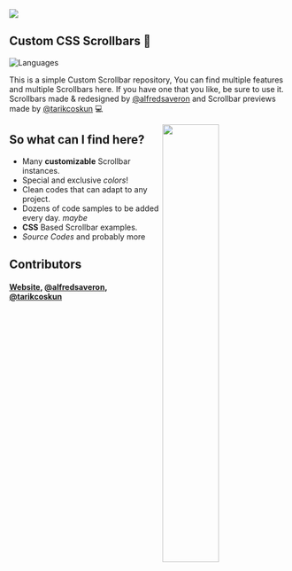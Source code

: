 <img align="centr" src="https://cdn.discordapp.com/attachments/745937151094423642/1041402801554722907/Picsart_22-11-13_20-22-36-864.png">

## Custom CSS Scrollbars 🦦
![Languages](https://skillicons.dev/icons?i=html,css)

This is a simple Custom Scrollbar repository, You can find multiple features and multiple Scrollbars here. If you have one that you like, be sure to use it. Scrollbars made & redesigned by <a href="https://github.com/alfredsaveron">@alfredsaveron</a> and Scrollbar previews made by <a href="https://github.com/tarikcoskun">@tarikcoskun</a> 💻

<img width="45%" align="right" src="https://cdn.discordapp.com/attachments/745937151094423642/851521736481964052/scrolls.png">

## So what can I find here?
- Many **customizable** Scrollbar instances.
- Special and exclusive *colors*!
- Clean codes that can adapt to any project.
- Dozens of code samples to be added every day. *maybe*
- **CSS** Based Scrollbar examples.
- *Source Codes* and probably more

## Contributors
<h4 align="left"> <a href="https://alfs.ga">Website</a>, <a href="https://github.com/alfredsaveron">@alfredsaveron</a>, <a href="https://github.com/tarikcoskun">@tarikcoskun</a>
